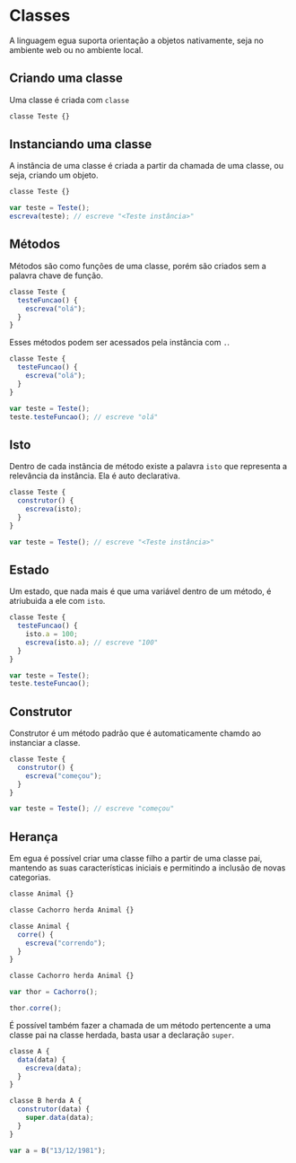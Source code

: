 # Classes

A linguagem egua suporta orientação a objetos nativamente, seja no ambiente web ou no ambiente local.

## Criando uma classe

Uma classe é criada com `classe`

```js
classe Teste {}
```

## Instanciando uma classe

A instância de uma classe é criada a partir da chamada de uma classe, ou seja, criando um objeto.

```js
classe Teste {}

var teste = Teste();
escreva(teste); // escreve "<Teste instância>"
```

## Métodos

Métodos são como funções de uma classe, porém são criados sem a palavra chave de função.

```js
classe Teste {
  testeFuncao() {
    escreva("olá");
  }
}
```

Esses métodos podem ser acessados pela instância com `.`.

```js
classe Teste {
  testeFuncao() {
    escreva("olá");
  }
}

var teste = Teste();
teste.testeFuncao(); // escreve "olá"
```

## Isto

Dentro de cada instância de método existe a palavra `isto` que representa a relevância da instância. Ela é auto declarativa.

```js
classe Teste {
  construtor() {
    escreva(isto);
  }
}

var teste = Teste(); // escreve "<Teste instância>"
```

## Estado

Um estado, que nada mais é que uma variável dentro de um método, é atriubuida a ele com `isto`.

```js
classe Teste {
  testeFuncao() {
    isto.a = 100;
    escreva(isto.a); // escreve "100"
  }
}

var teste = Teste();
teste.testeFuncao();
```

## Construtor

Construtor é um método padrão que é automaticamente chamdo ao instanciar a classe.

```js
classe Teste {
  construtor() {
    escreva("começou");
  }
}

var teste = Teste(); // escreve "começou"
```

## Herança

Em egua é possível criar uma classe filho a partir de uma classe pai, mantendo as suas características iniciais e permitindo a inclusão de novas categorias.

```js
classe Animal {}

classe Cachorro herda Animal {}
```


```js
classe Animal {
  corre() {
    escreva("correndo");
  }
}

classe Cachorro herda Animal {}

var thor = Cachorro();

thor.corre();
```

É possível também fazer a chamada de um método pertencente a uma classe pai na classe herdada, basta usar a declaração `super`.

```js
classe A {
  data(data) {
    escreva(data);
  }
}

classe B herda A {
  construtor(data) {
    super.data(data);
  }
}

var a = B("13/12/1981");
```
